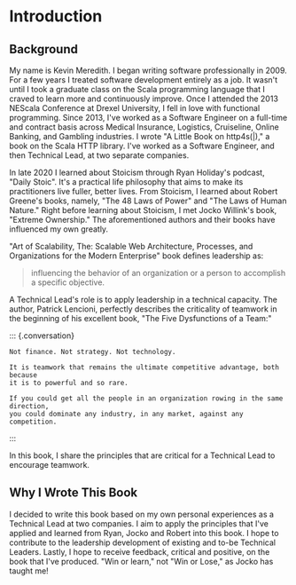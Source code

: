 # Introduction

## Background

My name is Kevin Meredith. I began writing software professionally in 2009. For a few years I treated software
development entirely as a job. It wasn't until I took a graduate class on the Scala programming language that I
craved to learn more and continuously improve. Once I attended the 2013 NEScala Conference at Drexel University, I fell
in love with functional programming. Since 2013, I've worked as a Software Engineer on a full-time and contract basis
across Medical Insurance, Logistics, Cruiseline, Online Banking, and Gambling industries. I wrote "A Little Book on
http4s(|)," a book on the Scala HTTP library. I've worked as a Software Engineer, and then Technical Lead, at two
separate companies.

In late 2020 I learned about Stoicism through Ryan Holiday's podcast, "Daily Stoic". It's a practical life philosophy
that aims to make its practitioners live fuller, better lives. From Stoicism, I learned about Robert Greene's books,
namely, "The 48 Laws of Power" and "The Laws of Human Nature." Right before learning about Stoicism, I met Jocko
Willink's book, "Extreme Ownership." The aforementioned authors and their books have influenced my own greatly.

"Art of Scalability, The: Scalable Web Architecture, Processes, and Organizations for the Modern Enterprise" book
defines leadership as:

> influencing the behavior of an organization or a person to accomplish a specific objective.

A Technical Lead's role is to apply leadership in a technical capacity. The author, Patrick Lencioni,
perfectly describes the criticality of teamwork in the beginning of his excellent book,
"The Five Dysfunctions of a Team:"

::: {.conversation}

    Not finance. Not strategy. Not technology.

    It is teamwork that remains the ultimate competitive advantage, both because
    it is to powerful and so rare.

    If you could get all the people in an organization rowing in the same direction,
    you could dominate any industry, in any market, against any competition.

:::

In this book, I share the principles that are critical for a Technical Lead to encourage teamwork.

## Why I Wrote This Book

I decided to write this book based on my own personal experiences as a Technical Lead at
two companies. I aim to apply the principles that I've applied and learned from Ryan, Jocko and Robert into this book.
I hope to contribute to the leadership development of existing and to-be Technical Leaders. Lastly, I hope to receive
feedback, critical and positive, on the book that I've produced. "Win or learn," not "Win or Lose," as Jocko has
taught me!